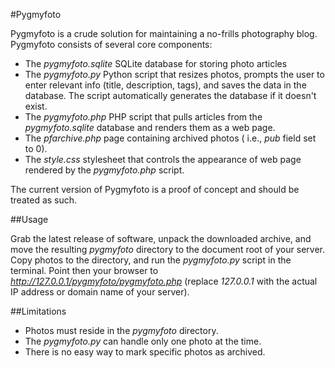 #Pygmyfoto

Pygmyfoto is a crude solution for maintaining a no-frills photography blog. Pygmyfoto consists of several core components:

* The *pygmyfoto.sqlite* SQLite database for storing photo articles
* The *pygmyfoto.py* Python script that resizes photos, prompts the user to enter relevant info (title, description, tags), and saves the data in the database. The script automatically generates the database if it doesn't exist.
* The *pygmyfoto.php* PHP script that pulls articles from the *pygmyfoto.sqlite* database and renders them as a web page.
* The *pfarchive.php* page containing archived photos ( i.e., *pub* field set to 0).
* The *style.css* stylesheet that controls the appearance of web page rendered by the *pygmyfoto.php* script.

The current version of Pygmyfoto is a proof of concept and should be treated as such.

##Usage

Grab the latest release of software, unpack the downloaded archive, and move the resulting *pygmyfoto* directory to the document root of your server. Copy photos  to the directory, and run the *pygmyfoto.py* script in the terminal.  Point then your browser to *http://127.0.0.1/pygmyfoto/pygmyfoto.php* (replace *127.0.0.1* with the actual IP address or domain name of your server).

##Limitations

* Photos must reside in the *pygmyfoto* directory.
* The *pygmyfoto.py* can handle only one photo at the time.
* There is no easy way to mark specific photos as archived.